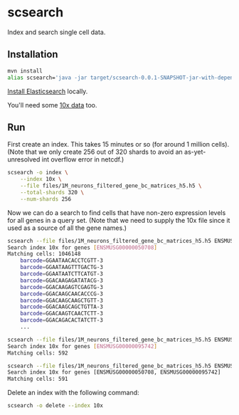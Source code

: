 # scsearch

Index and search single cell data.

## Installation

```bash
mvn install
alias scsearch='java -jar target/scsearch-0.0.1-SNAPSHOT-jar-with-dependencies.jar'
```

[Install Elasticsearch] locally.

You'll need some [10x data](https://support.10xgenomics.com/single-cell-gene-expression/datasets/1.3.0/1M_neurons) too.

## Run

First create an index. This takes 15 minutes or so (for around 1 million cells).
(Note that we only create 256 out of 320 shards to avoid an as-yet-unresolved int overflow error in netcdf.)

```bash
scsearch -o index \
    --index 10x \
    --file files/1M_neurons_filtered_gene_bc_matrices_h5.h5 \
    --total-shards 320 \
    --num-shards 256
```

Now we can do a search to find cells that have non-zero expression levels for all genes in
a query set.
(Note that we need to supply the 10x file since it used as a source of
 all the gene names.)

```bash
scsearch --file files/1M_neurons_filtered_gene_bc_matrices_h5.h5 ENSMUSG00000050708 
Search index 10x for genes [ENSMUSG00000050708]
Matching cells: 1046148
	barcode=GGAATAACACCTCGTT-3
	barcode=GGAATAAGTTTGACTG-3
	barcode=GGAATAATCTTCATGT-3
	barcode=GGACAAGAGATATACG-3
	barcode=GGACAAGAGTCGAGTG-3
	barcode=GGACAAGCAACACCCG-3
	barcode=GGACAAGCAAGCTGTT-3
	barcode=GGACAAGCAGCTGTTA-3
	barcode=GGACAAGTCAACTCTT-3
	barcode=GGACAGACACTATCTT-3
	...

scsearch --file files/1M_neurons_filtered_gene_bc_matrices_h5.h5 ENSMUSG00000095742
Search index 10x for genes [ENSMUSG00000095742]
Matching cells: 592

scsearch --file files/1M_neurons_filtered_gene_bc_matrices_h5.h5 ENSMUSG00000050708 ENSMUSG00000095742
Search index 10x for genes [ENSMUSG00000050708, ENSMUSG00000095742]
Matching cells: 591
```

Delete an index with the following command:

```bash
scsearch -o delete --index 10x
```

[Install Elasticsearch]: https://www.elastic.co/guide/en/elasticsearch/reference/current/_installation.html